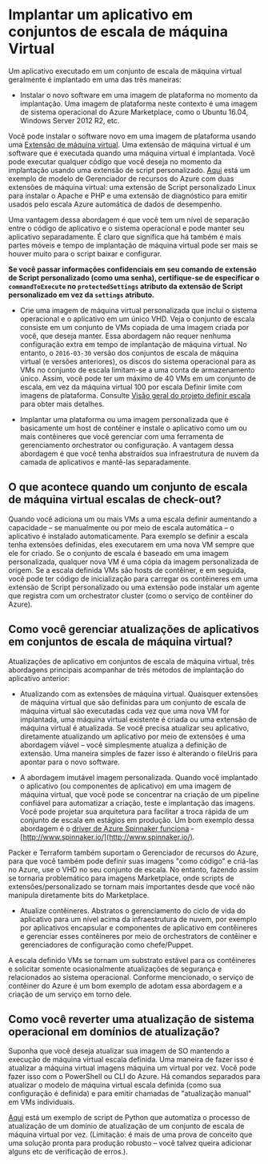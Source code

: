 <properties
    pageTitle="Implantar um aplicativo em conjuntos de escala de máquina Virtual | Microsoft Azure"
    description="Implantar um aplicativo em conjuntos de escala de máquina Virtual"
    services="virtual-machine-scale-sets"
    documentationCenter=""
    authors="gbowerman"
    manager="timlt"
    editor=""
    tags="azure-resource-manager"/>

<tags
    ms.service="virtual-machine-scale-sets"
    ms.workload="na"
    ms.tgt_pltfrm="na"
    ms.devlang="na"
    ms.topic="article"
    ms.date="08/26/2016"
    ms.author="guybo"/>

# <a name="deploy-an-app-on-virtual-machine-scale-sets"></a>Implantar um aplicativo em conjuntos de escala de máquina Virtual

Um aplicativo executado em um conjunto de escala de máquina virtual geralmente é implantado em uma das três maneiras:

- Instalar o novo software em uma imagem de plataforma no momento da implantação. Uma imagem de plataforma neste contexto é uma imagem de sistema operacional do Azure Marketplace, como o Ubuntu 16.04, Windows Server 2012 R2, etc.

Você pode instalar o software novo em uma imagem de plataforma usando uma [Extensão de máquina virtual](../virtual-machines/virtual-machines-windows-extensions-features.md). Uma extensão de máquina virtual é um software que é executada quando uma máquina virtual é implantada. Você pode executar qualquer código que você deseja no momento da implantação usando uma extensão de script personalizado. [Aqui](https://github.com/Azure/azure-quickstart-templates/tree/master/201-vmss-lapstack-autoscale) está um exemplo de modelo de Gerenciador de recursos do Azure com duas extensões de máquina virtual: uma extensão de Script personalizado Linux para instalar o Apache e PHP e uma extensão de diagnóstico para emitir usados pelo escala Azure automática de dados de desempenho.

Uma vantagem dessa abordagem é que você tem um nível de separação entre o código de aplicativo e o sistema operacional e pode manter seu aplicativo separadamente. É claro que significa que há também é mais partes móveis e tempo de implantação de máquina virtual pode ser mais se houver muito para o script baixar e configurar.

**Se você passar informações confidenciais em seu comando de extensão de Script personalizado (como uma senha), certifique-se de especificar o `commandToExecute` no `protectedSettings` atributo da extensão de Script personalizado em vez da `settings` atributo.**

- Crie uma imagem de máquina virtual personalizada que inclui o sistema operacional e o aplicativo em um único VHD. Veja o conjunto de escala consiste em um conjunto de VMs copiada de uma imagem criada por você, que deseja manter. Essa abordagem não requer nenhuma configuração extra em tempo de implantação de máquina virtual. No entanto, o `2016-03-30` versão dos conjuntos de escala de máquina virtual (e versões anteriores), os discos do sistema operacional para as VMs no conjunto de escala limitam-se a uma conta de armazenamento único. Assim, você pode ter um máximo de 40 VMs em um conjunto de escala, em vez da máquina virtual 100 por escala Definir limite com imagens de plataforma. Consulte [Visão geral do projeto definir escala](./virtual-machine-scale-sets-design-overview.md) para obter mais detalhes.

- Implantar uma plataforma ou uma imagem personalizada que é basicamente um host de contêiner e instale o aplicativo como um ou mais contêineres que você gerenciar com uma ferramenta de gerenciamento orchestrator ou configuração. A vantagem dessa abordagem é que você tenha abstraídos sua infraestrutura de nuvem da camada de aplicativos e mantê-las separadamente.

## <a name="what-happens-when-a-vm-scale-set-scales-out"></a>O que acontece quando um conjunto de escala de máquina virtual escalas de check-out?

Quando você adiciona um ou mais VMs a uma escala definir aumentando a capacidade – se manualmente ou por meio de escala automática – o aplicativo é instalado automaticamente. Para exemplo se definir a escala tenha extensões definidas, eles executarem em uma nova VM sempre que ele for criado. Se o conjunto de escala é baseado em uma imagem personalizada, qualquer nova VM é uma cópia da imagem personalizada de origem. Se a escala definida VMs são hosts de contêiner, e em seguida, você pode ter código de inicialização para carregar os contêineres em uma extensão de Script personalizado ou uma extensão pode instalar um agente que registra com um orchestrator cluster (como o serviço de contêiner do Azure).

## <a name="how-do-you-manage-application-updates-in-vm-scale-sets"></a>Como você gerenciar atualizações de aplicativos em conjuntos de escala de máquina virtual?

Atualizações de aplicativo em conjuntos de escala de máquina virtual, três abordagens principais acompanhar de três métodos de implantação do aplicativo anterior:

* Atualizando com as extensões de máquina virtual. Quaisquer extensões de máquina virtual que são definidas para um conjunto de escala de máquina virtual são executadas cada vez que uma nova VM for implantada, uma máquina virtual existente é criada ou uma extensão de máquina virtual é atualizada. Se você precisa atualizar seu aplicativo, diretamente atualizando um aplicativo por meio de extensões é uma abordagem viável – você simplesmente atualiza a definição de extensão. Uma maneira simples de fazer isso é alterando o fileUris para apontar para o novo software.

* A abordagem imutável imagem personalizada. Quando você implantado o aplicativo (ou componentes de aplicativo) em uma imagem de máquina virtual, que você pode se concentrar na criação de um pipeline confiável para automatizar a criação, teste e implantação das imagens. Você pode projetar sua arquitetura para facilitar a troca rápida de um conjunto de escala em estágios em produção. Um bom exemplo dessa abordagem é o [driver de Azure Spinnaker funciona](https://github.com/spinnaker/deck/tree/master/app/scripts/modules/azure) - [http://www.spinnaker.io/](http://www.spinnaker.io/).

Packer e Terraform também suportam o Gerenciador de recursos do Azure, para que você também pode definir suas imagens "como código" e criá-las no Azure, use o VHD no seu conjunto de escala. No entanto, fazendo assim se tornaria problemático para imagens Marketplace, onde scripts de extensões/personalizado se tornam mais importantes desde que você não manipula diretamente bits do Marketplace.

* Atualize contêineres. Abstratos o gerenciamento do ciclo de vida do aplicativo para um nível acima da infraestrutura de nuvem, por exemplo por aplicativos encapsular e componentes de aplicativo em contêineres e gerenciar esses contêineres por meio de orchestrators de contêiner e gerenciadores de configuração como chefe/Puppet.

A escala definido VMs se tornam um substrato estável para os contêineres e solicitar somente ocasionalmente atualizações de segurança e relacionados ao sistema operacional. Conforme mencionado, o serviço de contêiner do Azure é um bom exemplo de adotam essa abordagem e a criação de um serviço em torno dele.

## <a name="how-do-you-roll-out-an-os-update-across-update-domains"></a>Como você reverter uma atualização de sistema operacional em domínios de atualização?

Suponha que você deseja atualizar sua imagem de SO mantendo a execução de máquina virtual escala definida. Uma maneira de fazer isso é atualizar a máquina virtual imagens máquina um virtual por vez. Você pode fazer isso com o PowerShell ou CLI do Azure. Há comandos separados para atualizar o modelo de máquina virtual escala definida (como sua configuração é definida) e para emitir chamadas de "atualização manual" em VMs individuais.

[Aqui](https://github.com/gbowerman/vmsstools) está um exemplo de script de Python que automatiza o processo de atualização de um domínio de atualização de um conjunto de escala de máquina virtual por vez. (Limitação: é mais de uma prova de conceito que uma solução pronta para produção robusto – você talvez queira adicionar alguns etc de verificação de erros.).
